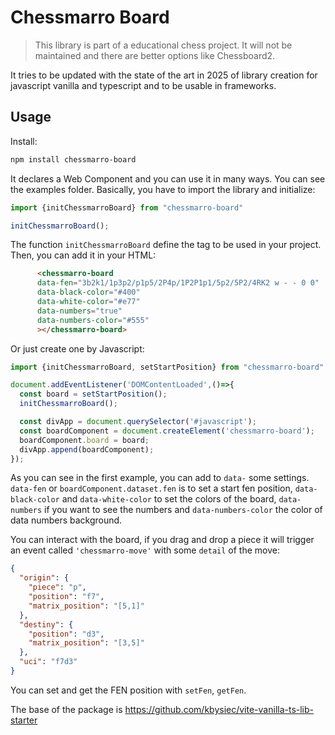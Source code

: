 # Chessmarro Board

> This library is part of a educational chess project. It will not be maintained and there are better options like Chessboard2.

It tries to be updated with the state of the art in 2025 of library creation for javascript vanilla and typescript and to be usable in frameworks.

## Usage

Install:

```bash
npm install chessmarro-board
```

It declares a Web Component and you can use it in many ways. You can see the examples folder. Basically, you have to import the library and initialize:

```javascript
import {initChessmarroBoard} from "chessmarro-board"

initChessmarroBoard();
```

The function `initChessmarroBoard` define the tag to be used in your project. Then, you can add it in your HTML:

```html
      <chessmarro-board 
      data-fen="3b2k1/1p3p2/p1p5/2P4p/1P2P1p1/5p2/5P2/4RK2 w - - 0 0" 
      data-black-color="#400" 
      data-white-color="#e77" 
      data-numbers="true"
      data-numbers-color="#555"
      ></chessmarro-board>
```

Or just create one by Javascript:

```javascript
import {initChessmarroBoard, setStartPosition} from "chessmarro-board"

document.addEventListener('DOMContentLoaded',()=>{
  const board = setStartPosition();
  initChessmarroBoard();

  const divApp = document.querySelector('#javascript');
  const boardComponent = document.createElement('chessmarro-board');
  boardComponent.board = board;
  divApp.append(boardComponent);
});
```

As you can see in the first example, you can add to `data-` some settings. `data-fen` or `boardComponent.dataset.fen` is to set a start fen position, `data-black-color` and `data-white-color` to set the colors of the board, `data-numbers` if you want to see the numbers and `data-numbers-color` the color of data numbers background. 

You can interact with the board, if you drag and drop a piece it will trigger an event called `'chessmarro-move'` with some `detail` of the move:

```json
{
  "origin": {
    "piece": "p",
    "position": "f7",
    "matrix_position": "[5,1]"
  },
  "destiny": {
    "position": "d3",
    "matrix_position": "[3,5]"
  },
  "uci": "f7d3"
}
```

You can set and get the FEN position with `setFen`, `getFen`.


The base of the package is https://github.com/kbysiec/vite-vanilla-ts-lib-starter

